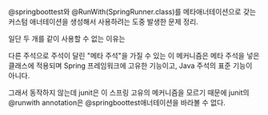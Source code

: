 

@springboottest와 @RunWith(SpringRunner.class)를 메타애너테이션으로 갖는 커스텀 애너테이션을 생성해서 사용하려는 도중 발생한 문제 정리.


일단 두 개를 같이 사용할 수 없는 이유는

다른 주석으로 주석이 달린 "메타 주석"을 가질 수 있는 이 메커니즘은 메타 주석을 넣은 클래스에 적용되며 Spring 프레임워크에 고유한 기능이고,  Java 주석의 표준 기능이 아니다.

그래서 동작하지 않는데 junit은 이 스프링 고유의 메커니즘을 모르기 때문에
junit의 @runwith annotation은 @springboottest애너테이션을 바라볼 수 없다.
